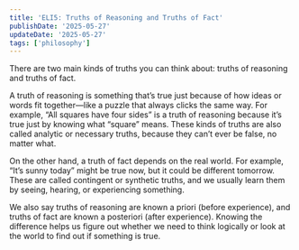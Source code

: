 ```yaml
---
title: 'ELI5: Truths of Reasoning and Truths of Fact'
publishDate: '2025-05-27'
updateDate: '2025-05-27'
tags: ['philosophy']
---
```


There are two main kinds of truths you can think about: truths of reasoning and truths of fact.

A truth of reasoning is something that’s true just because of how ideas or words fit together—like a puzzle that always clicks the same way. For example, “All squares have four sides” is a truth of reasoning because it’s true just by knowing what “square” means. These kinds of truths are also called analytic or necessary truths, because they can’t ever be false, no matter what.

On the other hand, a truth of fact depends on the real world. For example, “It’s sunny today” might be true now, but it could be different tomorrow. These are called contingent or synthetic truths, and we usually learn them by seeing, hearing, or experiencing something.

We also say truths of reasoning are known a priori (before experience), and truths of fact are known a posteriori (after experience). Knowing the difference helps us figure out whether we need to think logically or look at the world to find out if something is true.
